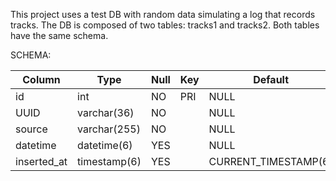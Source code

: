 This project uses a test DB with random data simulating a log that records tracks.
The DB is composed of two tables: tracks1 and tracks2. Both tables have the same schema.

SCHEMA:

| Column      | Type         | Null | Key | Default              | Extra             |
|-------------|--------------|------|-----|----------------------|-------------------|
| id          | int          | NO   | PRI | NULL                 | auto_increment    |
| UUID        | varchar(36)  | NO   |     | NULL                 |                   |
| source      | varchar(255) | NO   |     | NULL                 |                   |
| datetime    | datetime(6)  | YES  |     | NULL                 |                   |
| inserted_at | timestamp(6) | YES  |     | CURRENT_TIMESTAMP(6) | DEFAULT_GENERATED |
